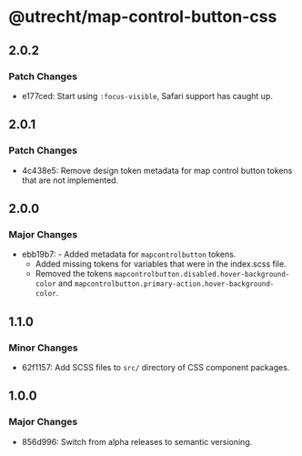 # @utrecht/map-control-button-css

## 2.0.2

### Patch Changes

- e177ced: Start using `:focus-visible`, Safari support has caught up.

## 2.0.1

### Patch Changes

- 4c438e5: Remove design token metadata for map control button tokens that are not implemented.

## 2.0.0

### Major Changes

- ebb19b7: - Added metadata for `mapcontrolbutton` tokens.
  - Added missing tokens for variables that were in the index.scss file.
  - Removed the tokens `mapcontrolbutton.disabled.hover-background-color` and `mapcontrolbutton.primary-action.hover-background-color`.

## 1.1.0

### Minor Changes

- 62f1157: Add SCSS files to `src/` directory of CSS component packages.

## 1.0.0

### Major Changes

- 856d996: Switch from alpha releases to semantic versioning.
